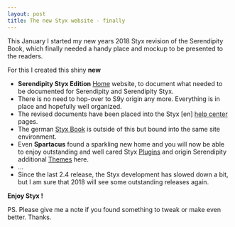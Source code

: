 ```yaml
---
layout: post
title: The new Styx website - finally
---
```


This January I started my new years 2018 Styx revision of the Serendipity Book, which finally needed a handy place and mockup to be presented to the readers.

For this I created this shiny **new**

<div markdown>

  * **Serendipity Styx Edition** [Home](https://ophian.github.io/) website, to document what needed to be documented for Serendipity and Serendipity Styx.
  * There is no need to hop-over to S9y origin any more. Everything is in place and hopefully well organized.
  * The revised documents have been placed into the Styx [en] [help center](https://ophian.github.io/hc/en/) pages.
  * The german [Styx Book](https://ophian.github.io/book) is outside of this but bound into the same site environment.
  * Even **Spartacus** found a sparkling new home and you will now be able to enjoy outstanding and well cared Styx [Plugins](https://ophian.github.io/plugins/) and origin Serendipity additional [Themes](https://ophian.github.io/themes/) here.
  * ...
  * Since the last 2.4 release, the Styx development has slowed down a bit, but I am sure that 2018 will see some outstanding releases again.

</div>

**Enjoy Styx !**

PS. Please give me a note if you found something to tweak or make even better. Thanks.